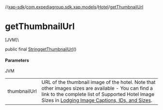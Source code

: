 //[xap-sdk](../../../index.md)/[com.expediagroup.sdk.xap.models](../index.md)/[Hotel](index.md)/[getThumbnailUrl](get-thumbnail-url.md)

# getThumbnailUrl

[JVM]\

public final [String](https://docs.oracle.com/javase/8/docs/api/java/lang/String.html)[getThumbnailUrl](get-thumbnail-url.md)()

#### Parameters

JVM

| | |
|---|---|
| thumbnailUrl | URL of the thumbnail image of the hotel.  Note that other images sizes are available - You can find a link to the complete list of Supported Hotel Image Sizes in [Lodging Image Captions, IDs, and Sizes](https://developers.expediagroup.com/xap/products/xap/lodging/references/image-captions-ids-and-sizes). |
